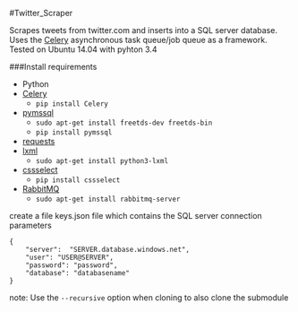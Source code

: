 #Twitter_Scraper

Scrapes tweets from twitter.com and inserts into a SQL server database.  
Uses the [Celery](http://www.celeryproject.org/) asynchronous task queue/job queue as a framework.  
Tested on Ubuntu 14.04 with pyhton 3.4  

###Install requirements

* Python
 * [Celery](http://www.celeryproject.org/) 
	 * `pip install Celery`
 * [pymssql](https://msdn.microsoft.com/library/mt694094.aspx#Anchor_1) 
	 * `sudo apt-get install freetds-dev freetds-bin ` 
	 * `pip install pymssql`
 * [requests](http://docs.python-requests.org/en/master/)
 * [lxml](http://lxml.de/)
	 * `sudo apt-get install python3-lxml`
 * [cssselect](https://pythonhosted.org/cssselect/)
	 * `pip install cssselect`
* [RabbitMQ](https://www.rabbitmq.com/download.html)
	* `sudo apt-get install rabbitmq-server`

create a file keys.json file
which contains the SQL server connection parameters
```
{
    "server":  "SERVER.database.windows.net",
    "user": "USER@SERVER",
    "password": "password",
    "database": "databasename"
}
```

note: Use the `--recursive` option when cloning to also clone the submodule